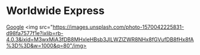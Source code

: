 # Worldwide Express

<a href="https://google.com" target="_blank">Google</a>
<img src="https://images.unsplash.com/photo-1570042225831-d98fa7577f1e?ixlib=rb-4.0.3&ixid=M3wxMjA3fDB8MHxleHBsb3JlLWZlZWR8NHx8fGVufDB8fHx8fA%3D%3D&w=1000&q=80"/img>
